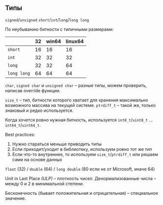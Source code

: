 ## Типы

`signed`/`unsigned` `short`/`int`/`long`/`long long`

По неубыванию битности с типичными размерами:

|            | 32 | win64 | linux64 |
|------------|----|-------|---------|
| `short    `| 16 | 16    | 16      |
| `int      `| 32 | 32    | 32      |
| `long     `| 32 | 32    | 64      |
| `long long`| 64 | 64    | 64      |

`char`, `signed char` и `unsigned char` – разные типы, можем проверить, написав override функции.

`size_t` – тип, битности которого хватает для хранения максимально возможного массива на текущей системе.
`ptrdiff_t` – такой же, только знаковый и редко используется.

Когда хочется ровно нужная битность, используется `int8_t`/`uint8_t` ... `int64_t`/`uint64_t`.

Best practices:
1. Нужно стараться меньше приводить типы
1. Если приходит/уходит в библиотеку, используем ровно тот же тип
1. Если что-то внутреннее, то используем `size_t`/`ptrdiff_t` или решаем сами на основе данных

`float` (32) / `double` (64) / `long double` (80 если не от Microsoft, иначе 64)

Unit in Last Place _(ULP)_ – плотность чисел. Денормализованные числа – между 0 и 2 в минимальной степени.

Бесконечность (бывает положительная и отрицательная) – специальное значение. 
